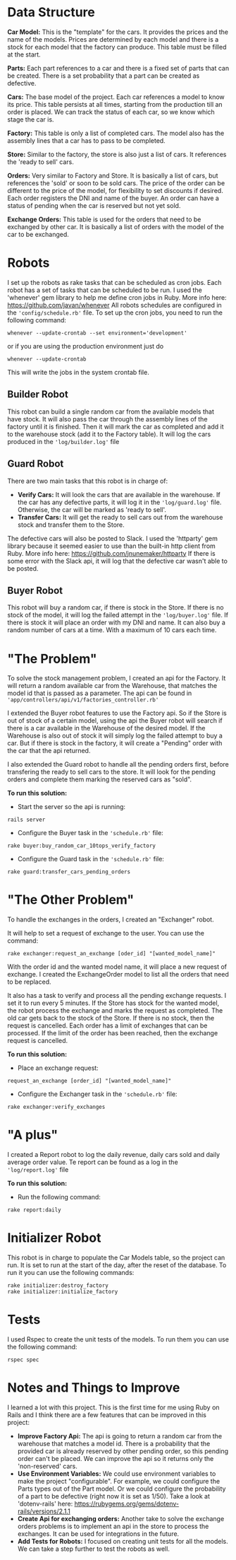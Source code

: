 # Data Structure
**Car Model:** This is the "template" for the cars. It provides the prices and the name of the models. Prices are determined by each model and there is a stock for each model that the factory can produce. This table must be filled at the start.

**Parts:** Each part references to a car and there is a fixed set of parts that can be created. There is a set probability that a part can be created as defective.

**Cars:** The base model of the project. Each car references a model to know its price. This table persists at all times, starting from the production till an order is placed. We can track the status of each car, so we know which stage the car is.

**Factory:** This table is only a list of completed cars. The model also has the assembly lines that a car has to pass to be completed.

**Store:** Similar to the factory, the store is also just a list of cars. It references the 'ready to sell' cars.

**Orders:** Very similar to Factory and Store. It is basically a list of cars, but references the 'sold' or soon to be sold cars. The price of the order can be different to the price of the model, for flexibility to set discounts if desired. Each order registers the DNI and name of the buyer. An order can have a status of pending when the car is reserved but not yet sold.

**Exchange Orders:** This table is used for the orders that need to be exchanged by other car. It is basically a list of orders with the model of the car to be exchanged.


# Robots
I set up the robots as rake tasks that can be scheduled as cron jobs. Each robot has a set of tasks that can be scheduled to be run. 
I used the 'whenever' gem library to help me define cron jobs in Ruby. More info here: https://github.com/javan/whenever
All robots schedules are configured in the ```'config/schedule.rb'``` file.
To set up the cron jobs, you need to run the following command: 
```
whenever --update-crontab --set environment='development'
```
or if you are using the production environment just do
```
whenever --update-crontab
```

This will write the jobs in the system crontab file.

## Builder Robot
This robot can build a single random car from the available models that have stock.
It will also pass the car through the assembly lines of the factory until it is finished.
Then it will mark the car as completed and add it to the warehouse stock (add it to the Factory table).
It will log the cars produced in the ```'log/builder.log'``` file


## Guard Robot
There are two main tasks that this robot is in charge of:
- **Verify Cars:** It will look the cars that are available in the warehouse. If the car has any defective parts, it will log it in the ```'log/guard.log'``` file. Otherwise, the car will be marked as 'ready to sell'.
- **Transfer Cars:** It will get the ready to sell cars out from the warehouse stock and transfer them to the Store.

The defective cars will also be posted to Slack. 
I used the 'httparty' gem library because it seemed easier to use than the built-in http client from Ruby. More info here: https://github.com/jnunemaker/httparty
If there is some error with the Slack api, it will log that the defective car wasn't able to be posted.

## Buyer Robot
This robot will buy a random car, if there is stock in the Store. If there is no stock of the model, it will log the failed attempt in the ```'log/buyer.log'``` file.
If there is stock it will place an order with my DNI and name.
It can also buy a random number of cars at a time. With a maximum of 10 cars each time.


# "The Problem"
To solve the stock management problem, I created an api for the Factory. It will return a random available car from the Warehouse, that matches the model id that is passed as a parameter.
The api can be found in ```'app/controllers/api/v1/factories_controller.rb'```

I extended the Buyer robot features to use the Factory api.
So if the Store is out of stock of a certain model, using the api the Buyer robot will search if there is a car available in the Warehouse of the desired model.
If the Warehouse is also out of stock it will simply log the failed attempt to buy a car. 
But if there is stock in the factory, it will create a "Pending" order with the car that the api returned.

I also extended the Guard robot to handle all the pending orders first, before transfering the ready to sell cars to the store.
It will look for the pending orders and complete them marking the reserved cars as "sold".

**To run this solution:**
- Start the server so the api is running: 
```
rails server
```
- Configure the Buyer task in the ```'schedule.rb'``` file: 
```
rake buyer:buy_random_car_10tops_verify_factory
```
- Configure the Guard task in the ```'schedule.rb'``` file: 
```
rake guard:transfer_cars_pending_orders
```


# "The Other Problem"
To handle the exchanges in the orders, I created an "Exchanger" robot.

It will help to set a request of exchange to the user. You can use the command: 
```
rake exchanger:request_an_exchange [oder_id] "[wanted_model_name]"
```
With the order id and the wanted model name, it will place a new request of exchange.
I created the ExchangeOrder model to list all the orders that need to be replaced.

It also has a task to verify and process all the pending exchange requests. I set it to run every 5 minutes.
If the Store has stock for the wanted model, the robot process the exchange and marks the request as completed. The old car gets back to the stock of the Store.
If there is no stock, then the request is cancelled.
Each order has a limit of exchanges that can be processed. If the limit of the order has been reached, then the exchange request is cancelled.

**To run this solution:**
- Place an exchange request: 
```
request_an_exchange [order_id] "[wanted_model_name]"
```
- Configure the Exchanger task in the ```'schedule.rb'``` file: 
```
rake exchanger:verify_exchanges
```


# "A plus"
I created a Report robot to log the daily revenue, daily cars sold and daily average order value.
Te report can be found as a log in the ```'log/report.log'``` file

**To run this solution:**
- Run the following command: 
```
rake report:daily
```


# Initializer Robot
This robot is in charge to populate the Car Models table, so the project can run.
It is set to run at the start of the day, after the reset of the database.
To run it you can use the following commands: 
```
rake initializer:destroy_factory
rake initializer:initialize_factory
```


# Tests
I used Rspec to create the unit tests of the models.
To run them you can use the following command: 
```
rspec spec
```


# Notes and Things to Improve
I learned a lot with this project. This is the first time for me using Ruby on Rails and I think there are a few features that can be improved in this project:

- **Improve Factory Api:** The api is going to return a random car from the warehouse that matches a model id. There is a probability that the provided car is already reserved by other pending order, so this pending order can't be placed. We can improve the api so it returns only the 'non-reserved' cars.
- **Use Environment Variables:** We could use environment variables to make the project "configurable". For example, we could configure the Parts types out of the Part model. Or we could configure the probability of a part to be defective (right now it is set as 1/50). Take a look at 'dotenv-rails' here: https://rubygems.org/gems/dotenv-rails/versions/2.1.1
- **Create Api for exchanging orders:** Another take to solve the exchange orders problems is to implement an api in the store to process the exchanges. It can be used for integrations in the future.
- **Add Tests for Robots:** I focused on creating unit tests for all the models. We can take a step further to test the robots as well. 
